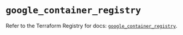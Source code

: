 # `google_container_registry`

Refer to the Terraform Registry for docs: [`google_container_registry`](https://registry.terraform.io/providers/hashicorp/google-beta/6.24.0/docs/resources/google_container_registry).
